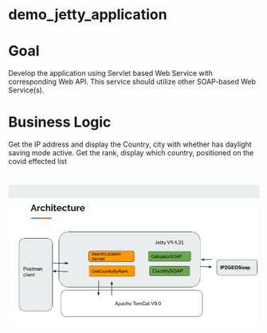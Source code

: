 # demo_jetty_application

# Goal
Develop the application using  Servlet based Web Service with corresponding Web API. This service should utilize other SOAP-based Web  Service(s).

# Business Logic
Get the IP address and display the Country, city  with whether has daylight saving mode active.
Get the rank, display which country, positioned on the   covid effected list

# 
![Alt text](https://github.com/codemanjaa/demo_jetty_application/blob/master/Task-2-1%20Web%20Service%20with%20Web%20API%20-2.png?raw=true "Optional Title")

